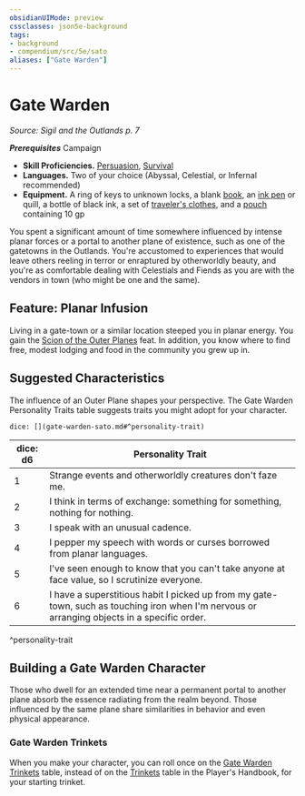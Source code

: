 ```yaml
---
obsidianUIMode: preview
cssclasses: json5e-background
tags:
- background
- compendium/src/5e/sato
aliases: ["Gate Warden"]
---
```

# Gate Warden
*Source: Sigil and the Outlands p. 7*  

***Prerequisites***  Campaign

- **Skill Proficiencies.** [Persuasion](2-Mechanics/CLI/rules/skills.md#Persuasion), [Survival](2-Mechanics/CLI/rules/skills.md#Survival)  
- **Languages.** Two of your choice (Abyssal, Celestial, or Infernal recommended)  
- **Equipment.** A ring of keys to unknown locks, a blank [book](2-Mechanics/CLI/items/book.md), an [ink pen](2-Mechanics/CLI/items/ink-pen.md) or quill, a bottle of black ink, a set of [traveler's clothes](2-Mechanics/CLI/items/travelers-clothes.md), and a [pouch](2-Mechanics/CLI/items/pouch.md) containing 10 gp  

You spent a significant amount of time somewhere influenced by intense planar forces or a portal to another plane of existence, such as one of the gatetowns in the Outlands. You're accustomed to experiences that would leave others reeling in terror or enraptured by otherworldly beauty, and you're as comfortable dealing with Celestials and Fiends as you are with the vendors in town (who might be one and the same).

## Feature: Planar Infusion

Living in a gate-town or a similar location steeped you in planar energy. You gain the [Scion of the Outer Planes](2-Mechanics/CLI/feats/scion-of-the-outer-planes-sato.md) feat. In addition, you know where to find free, modest lodging and food in the community you grew up in.

## Suggested Characteristics

The influence of an Outer Plane shapes your perspective. The Gate Warden Personality Traits table suggests traits you might adopt for your character.

`dice: [](gate-warden-sato.md#^personality-trait)`

| dice: d6 | Personality Trait |
|----------|-------------------|
| 1 | Strange events and otherworldly creatures don't faze me. |
| 2 | I think in terms of exchange: something for something, nothing for nothing. |
| 3 | I speak with an unusual cadence. |
| 4 | I pepper my speech with words or curses borrowed from planar languages. |
| 5 | I've seen enough to know that you can't take anyone at face value, so I scrutinize everyone. |
| 6 | I have a superstitious habit I picked up from my gate-town, such as touching iron when I'm nervous or arranging objects in a specific order. |
^personality-trait

## Building a Gate Warden Character

Those who dwell for an extended time near a permanent portal to another plane absorb the essence radiating from the realm beyond. Those influenced by the same plane share similarities in behavior and even physical appearance.

### Gate Warden Trinkets

When you make your character, you can roll once on the [Gate Warden Trinkets](2-Mechanics/CLI/items/gate-warden-trinket-sato.md) table, instead of on the [Trinkets](2-Mechanics/CLI/items/trinket.md) table in the Player's Handbook, for your starting trinket.